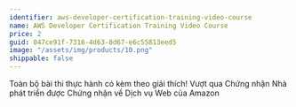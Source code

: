 ```yaml
---
identifier: aws-developer-certification-training-video-course
name: AWS Developer Certification Training Video Course
price: 2
guid: 047ce91f-7316-4d63-8d67-e6c55813eed5
image: "/assets/img/products/10.png"
shippable: false
---
```


Toàn bộ bài thi thực hành có kèm theo giải thích! Vượt qua Chứng nhận Nhà phát triển được Chứng nhận về Dịch vụ Web của Amazon
